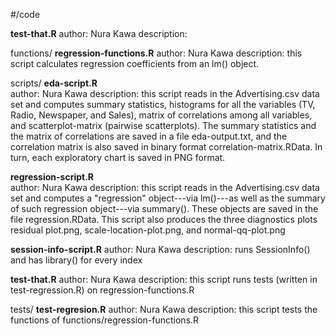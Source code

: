 #/code

__test-that.R__
author: Nura Kawa
description:

functions/
	__regression-functions.R__
	author: Nura Kawa
	description: this script calculates regression coefficients from an lm() object.


scripts/
__eda-script.R__  
author: Nura Kawa
description: this script reads in the Advertising.csv data set and computes summary statistics, histograms for all the 	variables (TV, Radio, Newspaper, and Sales), matrix of correlations among all variables, and scatterplot-matrix (pairwise scatterplots). The summary statistics and the matrix of correlations are saved in a file eda-output.txt, and the correlation matrix is also saved in binary format correlation-matrix.RData. In turn, each exploratory chart is saved in PNG format.
	
__regression-script.R__  
author: Nura Kawa
description:  this script reads in the Advertising.csv data set and computes a "regression" object---via lm()---as well as the summary of such 	regression object---via summary(). These objects are saved in the file regression.RData. This script also produces the three diagnostics plots residual plot.png, scale-location-plot.png, and normal-qq-plot.png 

__session-info-script.R__
author: Nura Kawa
description: runs SessionInfo() and has library() for every index



__test-that.R__
author: Nura Kawa
description: this script runs tests (written in test-regression.R) on regression-functions.R


tests/
	__test-regresion.R__
	author: Nura Kawa 
	description: this script tests the functions of functions/regression-functions.R

